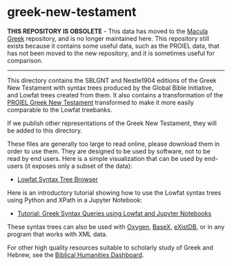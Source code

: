 greek-new-testament
===================

**THIS REPOSITORY IS OBSOLETE** - This data has moved to the [Macula Greek](https://github.com/Clear-Bible/macula-greek) repository, and is no longer maintained here. This repository still exists because it contains some useful data, such as the PROIEL data, that has not been moved to the new repository, and it is sometimes useful for comparison.

--------------

This directory contains the SBLGNT and Nestle1904 editions of the Greek New Testament with syntax trees produced by the Global Bible Initiative, and Lowfat trees created from them.  It also contains a transformation of the [PROIEL Greek New Testament](https://proiel.github.io) transformed to make it more easily comparable to the Lowfat treebanks.

If we publish other representations of the Greek New Testament, they will be added to this directory.

These files are generally too large to read online, please download them in order to use them. They are designed to be used by software, not to be read by end users.  Here is a simple visualization that can be used by end-users (it exposes only a subset of the data):

- [Lowfat Syntax Tree Browser](http://ibiblio.org/bgreek/resources/syntax-trees/reader/)

Here is an introductory tutorial showing how to use the Lowfat syntax trees using Python and XPath in a Jupyter Notebook:

- [Tutorial: Greek Syntax Queries using Lowfat and Jupyter Notebooks](http://jonathanrobie.biblicalhumanities.org/assets/greeksyntax-tutorial.html)

These syntax trees can also be used with [Oxygen](https://www.oxygenxml.com), [BaseX](http://basex.org), [eXistDB](http://exist-db.org/), or in any program that works with XML data.

For other high quality resources suitable to scholarly study of Greek and Hebrew, see the [Biblical Humanities Dashboard](http://biblicalhumanities.org/dashboard/).
